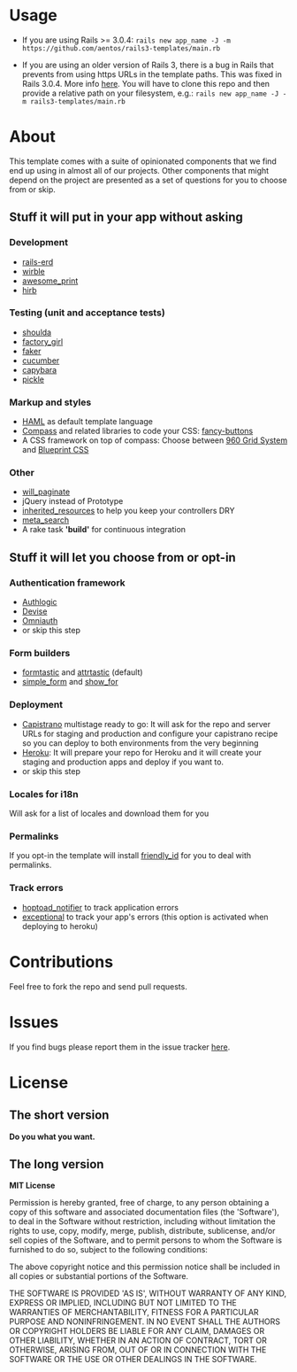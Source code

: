 Usage
=====

* If you are using Rails >= 3.0.4:
`rails new app_name -J -m https://github.com/aentos/rails3-templates/main.rb`

* If you are using an older version of Rails 3, there is a bug in Rails that prevents from using https URLs in the template paths. This was fixed in Rails 3.0.4. More info [here](https://rails.lighthouseapp.com/projects/8994/tickets/5926-bug-patch-allow-https-uris-to-be-supplied-for-rails-templates). You will have to clone this repo and then provide a relative path on your filesystem, e.g.:
`rails new app_name -J -m rails3-templates/main.rb`

About
=====

This template comes with a suite of opinionated components that we find end up using in almost all of our projects. Other components that might depend on the project are presented as a set of questions for you to choose from or skip.

Stuff it will put in your app without asking
--------------------------------------------

### Development
* [rails-erd](http://rails-erd.rubyforge.org/)
* [wirble](https://github.com/blackwinter/wirble)
* [awesome_print](https://github.com/michaeldv/awesome_print)
* [hirb](https://github.com/cldwalker/hirb)

### Testing (unit and acceptance tests)
* [shoulda](http://github.com/thoughtbot/shoulda)
* [factory_girl](http://github.com/thoughtbot/factory_girl)
* [faker](http://github.com/stympy/faker)
* [cucumber](http://github.com/aslakhellesoy/cucumber)
* [capybara](http://github.com/jnicklas/capybara)
* [pickle](https://github.com/ianwhite/pickle)

### Markup and styles
* [HAML](http://haml-lang.com/) as default template language
* [Compass](http://compass-style.org/) and related libraries to code your CSS: [fancy-buttons](https://github.com/imathis/fancy-buttons)
* A CSS framework on top of compass: Choose between [960 Grid System](http://960.gs/) and [Blueprint CSS](http://www.blueprintcss.org/)

### Other
* [will_paginate](https://github.com/mislav/will_paginate)
* jQuery instead of Prototype
* [inherited_resources](https://github.com/josevalim/inherited_resources) to help you keep your controllers DRY
* [meta_search](https://github.com/ernie/meta_search)
* A rake task __'build'__ for continuous integration

Stuff it will let you choose from or opt-in
-------------------------------------------

### Authentication framework
* [Authlogic](https://github.com/binarylogic/authlogic)
* [Devise](https://github.com/plataformatec/devise)
* [Omniauth](https://github.com/intridea/omniauth)
* or skip this step

### Form builders
* [formtastic](https://github.com/justinfrench/formtastic) and [attrtastic](https://github.com/MBO/attrtastic) (default)
* [simple_form](https://github.com/plataformatec/simple_form) and [show_for](https://github.com/plataformatec/show_for)

### Deployment
* [Capistrano](https://github.com/capistrano/capistrano/) multistage ready to go: It will ask for the repo and server URLs for staging and production and configure your capistrano recipe so you can deploy to both environments from the very beginning
* [Heroku](http://heroku.com): It will prepare your repo for Heroku and it will create your staging and production apps and deploy if you want to.
* or skip this step

### Locales for i18n

Will ask for a list of locales and download them for you

### Permalinks

If you opt-in the template will install [friendly_id](https://github.com/norman/friendly_id) for you to deal with permalinks.

### Track errors
* [hoptoad_notifier](https://github.com/thoughtbot/hoptoad_notifier) to track application errors
* [exceptional](http://www.getexceptional.com/) to track your app's errors (this option is activated when deploying to heroku)

Contributions
=============

Feel free to fork the repo and send pull requests.

Issues
======

If you find bugs please report them in the issue tracker [here](https://github.com/aentos/rails3-templates/issues).

License
=======

The short version
-----------------

**Do you what you want.**

The long version
----------------

**MIT License**

Permission is hereby granted, free of charge, to any person obtaining a copy of this software and associated documentation files (the 'Software'), to deal in the Software without restriction, including without limitation the rights to use, copy, modify, merge, publish, distribute, sublicense, and/or sell copies of the Software, and to permit persons to whom the Software is furnished to do so, subject to the following conditions:

The above copyright notice and this permission notice shall be included in all copies or substantial portions of the Software.

THE SOFTWARE IS PROVIDED 'AS IS', WITHOUT WARRANTY OF ANY KIND, EXPRESS OR IMPLIED, INCLUDING BUT NOT LIMITED TO THE WARRANTIES OF MERCHANTABILITY, FITNESS FOR A PARTICULAR PURPOSE AND NONINFRINGEMENT. IN NO EVENT SHALL THE AUTHORS OR COPYRIGHT HOLDERS BE LIABLE FOR ANY CLAIM, DAMAGES OR OTHER LIABILITY, WHETHER IN AN ACTION OF CONTRACT, TORT OR OTHERWISE, ARISING FROM, OUT OF OR IN CONNECTION WITH THE SOFTWARE OR THE USE OR OTHER DEALINGS IN THE SOFTWARE.

